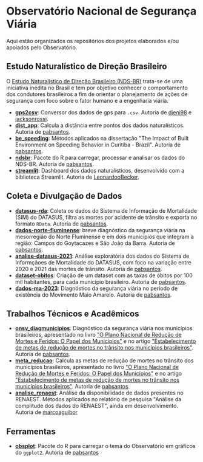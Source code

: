 # Observatório Nacional de Segurança Viária

Aqui estão organizados os repositórios dos projetos elaborados e/ou apoiados pelo Observatório.

## Estudo Naturalístico de Direção Brasileiro

O [Estudo Naturalístico de Direção Brasileiro (NDS-BR)](http://www.tecnologia.ufpr.br/portal/ceppur/estudo-naturalistico-de-direcao-brasileiro/) trata-se de uma iniciativa inédita no Brasil e tem por objetivo conhecer o comportamento dos condutores brasileiros a fim de orientar o planejamento de ações de segurança com foco sobre o fator humano e a engenharia viária.

- [**gps2csv**](https://github.com/ONSV/gps2csv): Conversor dos dados de gps para `.csv`. Autoria de [djeni98](https://github.com/djeni98) e [jacksonrossi](https://github.com/jacksonrossi).
- [**dist_app**](https://github.com/ONSV/dist_app): Calcula a distância entre pontos dos dados naturalísticos. Autoria de [pabsantos](github.com/pabsantos).
- [**be_speeding**](https://github.com/ONSV/be_speeding): Métodos aplicados na dissertação "The Impact of Built Environment on Speeding Behavior in Curitiba - Brazil". Autoria de [pabsantos](github.com/pabsantos).
- [**ndsbr**](https://github.com/ONSV/ndsbr): Pacote do R para carregar, processar e analisar os dados do NDS-BR. Autoria de [pabsantos](github.com/pabsantos).
- [**streamlit**](https://github.com/ONSV/streamlit): Dashboard dos dados naturalísticos, desenvolvido com a biblioteca Streamlit. Autoria de [LeonardooBecker](https://github.com/LeonardooBecker/).

## Coleta e Divulgação de Dados

- [**datasus-rda**](https://github.com/ONSV/datasus-rda): Coleta os dados do Sistema de Informação de Mortalidade (SIM) do DATASUS, filtra as mortes por acidente de trânsito e exporta no formato `RData`. Autoria de [pabsantos](github.com/pabsantos).
- [**dados-norte-fluminense**](https://github.com/ONSV/dados-norte-fluminense): breve diagnóstico da segurança viária na mesorregião do Norte Fluminense e em dois municípios que integram a região: Campos do Goytacazes e Sâo João da Barra. Autoria de [pabsantos](github.com/pabsantos).
- [**analise-datasus-2021**](https://github.com/ONSV/analise-datasus-2021): Análise exploratória dos dados do Sistema de Informçãoes de Mortalidade do DATASUS, com foco na variação entre 2020 e 2021 das mortes de trânsito. Autoria de [pabsantos](github.com/pabsantos).
- [**dataset-obitos**](https://github.com/ONSV/dataset-obitos): Criação de um dataset com as taxas de óbitos por 100 mil habitantes, para cada município brasileiro. Autoria de [pabsantos](github.com/pabsantos).
- [**dados-ma-2023**](https://github.com/ONSV/dados-ma-2023): Diagnóstico da segurança viária no período de existência do Movimento Maio Amarelo. Autoria de [pabsantos](github.com/pabsantos).

## Trabalhos Técnicos e Acadêmicos

- [**onsv_diagmunicipios**](https://github.com/ONSV/onsv_diagmunicipios/): Diagnóstico da segurança viária nos municípios brasileiros, apresentado no livro ["O Plano Nacional de Redução de Mortes e Feridos: O Papel dos Municípios"](https://www.onsv.org.br/estudos-pesquisas/livro-pnatrans-o-papel-dos-municipios) e no artigo ["Estabelecimento de metas de redução de mortes no trânsito nos municípios brasileiros"](https://www.revistatransportes.org.br/anpet/article/view/2704). Autoria de [pabsantos](github.com/pabsantos).
- [**meta_reducao**](https://github.com/ONSV/meta_reducao): Calcula as metas de redução de mortes no trânsito dos municípios brasileiros, apresentado no livro ["O Plano Nacional de Redução de Mortes e Feridos: O Papel dos Municípios"](https://www.onsv.org.br/estudos-pesquisas/livro-pnatrans-o-papel-dos-municipios) e no artigo ["Estabelecimento de metas de redução de mortes no trânsito nos municípios brasileiros"](https://www.revistatransportes.org.br/anpet/article/view/2704). Autoria de [pabsantos](github.com/pabsantos).
- [**analise_renaest**](https://github.com/ONSV/analise_renaest): Análise da disponibilidade de dados presentes no RENAEST. Métodos aplicados no relatório de pesquisa "Análise da complitude dos dados do RENAEST", ainda em desenvolvimento. Autoria de [marcoaguibor](https://github.com/marcoaguibor/)

## Ferramentas

- [**obsplot**](https://github.com/pabsantos/obsplot): Pacote do R para carregar o tema do Observatório em gráficos do `ggplot2`. Autoria de [pabsantos](github.com/pabsantos)
